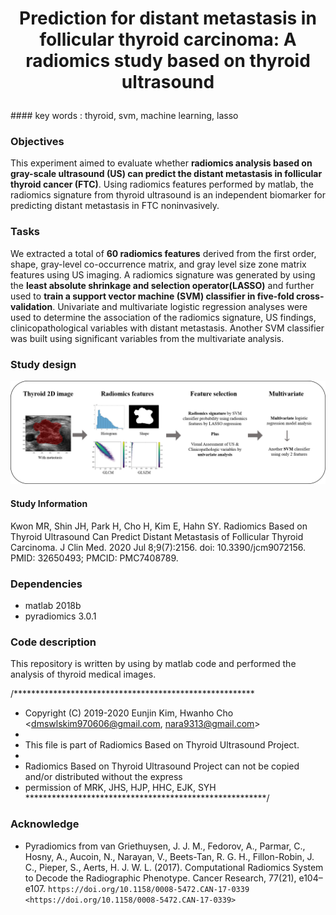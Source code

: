 <h1 align="center">
    <p>Prediction for distant metastasis in follicular thyroid carcinoma: A radiomics study based on thyroid ultrasound</p>
</h1>
#### key words : thyroid, svm, machine learning, lasso


### Objectives
This experiment aimed to evaluate whether __radiomics analysis based on gray-scale ultrasound (US) can predict the distant metastasis in follicular thyroid cancer (FTC)__. Using radiomics features performed by matlab, the radiomics signature from thyroid ultrasound is an independent biomarker for predicting distant metastasis in FTC noninvasively.

### Tasks
We extracted a total of **60 radiomics features** derived from the first order, shape, gray-level co-occurrence matrix, and gray level size zone matrix features using US imaging. A radiomics signature was generated by using the **least absolute shrinkage and selection operator(LASSO)** and further used to **train a support vector machine (SVM) classifier in five-fold cross-validation**. Univariate and multivariate logistic regression analyses were used to determine the association of the radiomics signature, US findings, clinicopathological variables with distant metastasis. Another SVM classifier was built using significant variables from the multivariate analysis.

### Study design
<div align="center">
  <img src="./overall flow.png" width=720 alt="IMAGE ALT TEXT"></a>
</div>

#### Study Information
Kwon MR, Shin JH, Park H, Cho H, Kim E, Hahn SY. Radiomics Based on Thyroid Ultrasound Can Predict Distant Metastasis of Follicular Thyroid Carcinoma. J Clin Med. 2020 Jul 8;9(7):2156. doi: 10.3390/jcm9072156. PMID: 32650493; PMCID: PMC7408789.

### Dependencies
- matlab 2018b
- pyradiomics 3.0.1

### Code description 
 This repository is written by using by matlab code and performed the analysis of thyroid medical images.

/*******************************************************
 * Copyright (C) 2019-2020 Eunjin Kim, Hwanho Cho <dmswlskim970606@gmail.com, nara9313@gmail.com>
 * 
 * This file is part of Radiomics Based on Thyroid Ultrasound Project.
 * 
 * Radiomics Based on Thyroid Ultrasound Project can not be copied and/or distributed without the express
 * permission of MRK, JHS, HJP, HHC, EJK, SYH
 *******************************************************/

### Acknowledge
- Pyradiomics from van Griethuysen, J. J. M., Fedorov, A., Parmar, C., Hosny, A., Aucoin, N., Narayan, V., Beets-Tan, R. G. H., Fillon-Robin, J. C., Pieper, S., Aerts, H. J. W. L. (2017). Computational Radiomics System to Decode the Radiographic Phenotype. Cancer Research, 77(21), e104–e107. `https://doi.org/10.1158/0008-5472.CAN-17-0339 <https://doi.org/10.1158/0008-5472.CAN-17-0339>`
